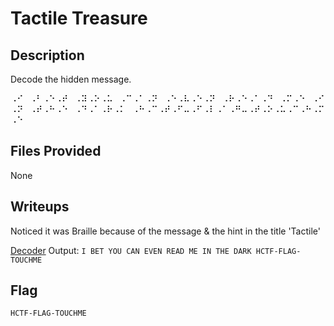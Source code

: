 # Tactile Treasure

## Description
Decode the hidden message.

⠠⠊⠀⠠⠃⠠⠑⠠⠞⠀⠠⠽⠠⠕⠠⠥⠀⠠⠉⠠⠁⠠⠝⠀⠠⠑⠠⠧⠠⠑⠠⠝⠀⠠⠗⠠⠑⠠⠁⠠⠙⠀⠠⠍⠠⠑⠀⠠⠊⠠⠝⠀⠠⠞⠠⠓⠠⠑⠀⠠⠙⠠⠁⠠⠗⠠⠅⠀⠠⠓⠠⠉⠠⠞⠠⠋⠤⠠⠋⠠⠇⠠⠁⠠⠛⠤⠠⠞⠠⠕⠠⠥⠠⠉⠠⠓⠠⠍⠠⠑

## Files Provided
None

## Writeups
Noticed it was Braille because of the message & the hint in the title  'Tactile'

[Decoder](https://www.abcbraille.com/braille)
Output: `I BET YOU CAN EVEN READ ME IN THE DARK HCTF-FLAG-TOUCHME`

## Flag
```
HCTF-FLAG-TOUCHME
```